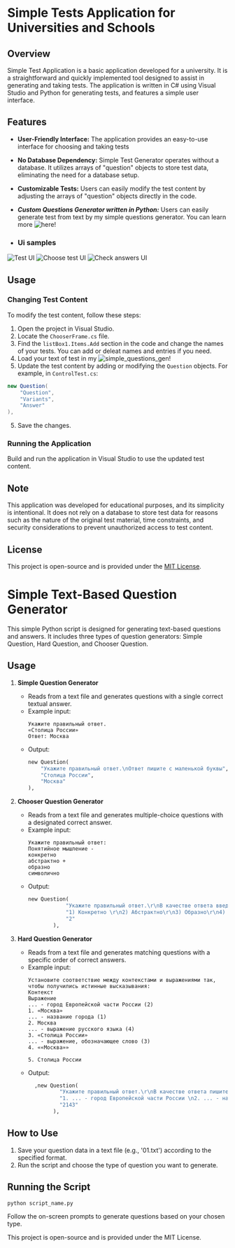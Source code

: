 
# Simple Tests Application for Universities and Schools

## Overview

Simple Test Application is a basic application developed for a university. It is a straightforward and quickly implemented tool designed to assist in generating and taking tests. The application is written in C# using Visual Studio and Python for generating tests, and features a simple user interface.

## Features

- **User-Friendly Interface:** The application provides an easy-to-use interface for choosing and taking tests

- **No Database Dependency:** Simple Test Generator operates without a database. It utilizes arrays of "question" objects to store test data, eliminating the need for a database setup.

- **Customizable Tests:** Users can easily modify the test content by adjusting the arrays of "question" objects directly in the code.

- ***Custom Questions Generator written in Python:*** Users can easily generate test from text by my simple questions generator. You can learn more ![here](/simple_questions_gen)!

- ### Ui samples
![Test UI](/images/ui1.png)
![Choose test UI](/images/ui2.png)
![Check answers UI](/images/ui3.png)
## Usage

### Changing Test Content

To modify the test content, follow these steps:

1. Open the project in Visual Studio.
2. Locate the `ChooserFrame.cs` file.
3. Find the `listBox1.Items.Add` section in the code and change the names of your tests. You can add or deleat names and entries if you need.
4. Load your text of test in my ![simple_questions_gen](/simple_questions_gen)!
5. Update the test content by adding or modifying the `Question` objects. For example, in `ControlTest.cs`:

```csharp
new Question(
    "Question",
    "Variants",
    "Answer"
),
```

5. Save the changes.

### Running the Application

Build and run the application in Visual Studio to use the updated test content.

## Note

This application was developed for educational purposes, and its simplicity is intentional. It does not rely on a database to store test data for reasons such as the nature of the original test material, time constraints, and security considerations to prevent unauthorized access to test content.

## License

This project is open-source and is provided under the [MIT License](LICENSE).

# Simple Text-Based Question Generator

This simple Python script is designed for generating text-based questions and answers. It includes three types of question generators: Simple Question, Hard Question, and Chooser Question.

## Usage

1. **Simple Question Generator**
    - Reads from a text file and generates questions with a single correct textual answer.
    - Example input:
        ```
        Укажите правильный ответ.
        «Столица России»
        Ответ: Москва
        ```
    - Output:
        ```python
        new Question(
            "Укажите правильный ответ.\nОтвет пишите с маленькой буквы",
            "Столица России",
            "Москва"
        ),
        ```

2. **Chooser Question Generator**
    - Reads from a text file and generates multiple-choice questions with a designated correct answer.
    - Example input:
        ```
        Укажите правильный ответ:
        Понятийное мышление -
        конкретно
        абстрактно +
        образно
        символично
        ```
    - Output:
        ```python
        new Question(
                    "Укажите правильный ответ.\r\nВ качестве ответа введите цифру.\r\nПонятийное мышление -:",
                    "1) Конкретно \r\n2) Абстрактно\r\n3) Образно\r\n4) Символично",
                    "2"
                ),
        ```

3. **Hard Question Generator**
    - Reads from a text file and generates matching questions with a specific order of correct answers.
    - Example input:
        ```
        Установите соответствие между контекстами и выражениями так, чтобы получились истинные высказывания:
        Контекст                                                                Выражение
        ... - город Европейской части России (2)                                1. «Москва»
        ... - название города (1)                                               2. Москва
        ... - выражение русского языка (4)                                      3. «Столица России»
        ... - выражение, обозначающее слово (3)                                 4. ««Москва»»
                                                                                5. Столица России
        ```
    - Output:
        ```python
          ,new Question(
                  "Укажите правильный ответ.\r\nВ качестве ответа пишите цифры по порядку без пробелов и запятых (1231).\r\nУстановите соответствие между контекстами и выражениями так, чтобы получились истинные высказывания:",
                  "1. ... - город Европейской части России \n2. ... - название города \n3. ... - выражение русского языка \n4. ... - выражение, обозначающее слово\r\n\n1. «Москва»\n2. Москва\n3. «Столица России»\n5. ««Москва»»\n6. Столица России",
                  "2143"
                ),
        ```

## How to Use

1. Save your question data in a text file (e.g., '01.txt') according to the specified format.
2. Run the script and choose the type of question you want to generate.

## Running the Script

```bash
python script_name.py
```

Follow the on-screen prompts to generate questions based on your chosen type.

This project is open-source and is provided under the MIT License.
